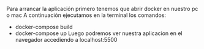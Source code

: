 Para arrancar la aplicación primero tenemos que abrir docker en nuestro pc o mac
A continuación ejecutamos en la terminal los comandos:
- docker-compose build
- docker-compose up
Luego podremos ver nuestra aplicacion en el navegador accediendo a localhost:5500